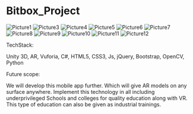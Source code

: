 # Bitbox_Project

![Picture1](https://user-images.githubusercontent.com/75447439/112628308-bdf2bc00-8e58-11eb-9031-a95cece34b6e.png)
![Picture3](https://user-images.githubusercontent.com/75447439/112628331-c64af700-8e58-11eb-8c05-b8347fab303a.png)
![Picture4](https://user-images.githubusercontent.com/75447439/112628345-cb0fab00-8e58-11eb-8f75-59dc796268a7.png)
![Picture5](https://user-images.githubusercontent.com/75447439/112628371-d2cf4f80-8e58-11eb-822d-7f3ebaf89fea.png)
![Picture6](https://user-images.githubusercontent.com/75447439/112628375-d662d680-8e58-11eb-9574-059beccab417.png)
![Picture7](https://user-images.githubusercontent.com/75447439/112628394-dc58b780-8e58-11eb-8f53-c902c0091249.png)
![Picture8](https://user-images.githubusercontent.com/75447439/112628409-e11d6b80-8e58-11eb-8622-9a8bb72c9bdd.png)
![Picture9](https://user-images.githubusercontent.com/75447439/112628427-e4b0f280-8e58-11eb-9481-1102c8475a12.png)
![Picture10](https://user-images.githubusercontent.com/75447439/112628436-e8dd1000-8e58-11eb-87c0-3422d1e12522.png)
![Picture11](https://user-images.githubusercontent.com/75447439/112628452-eda1c400-8e58-11eb-802e-e8da0ec2228c.png)
![Picture12](https://user-images.githubusercontent.com/75447439/112628463-f09cb480-8e58-11eb-9d32-1b82df4e6594.png)


TechStack:

Unity 3D, 
AR, 
Vuforia, 
C#, 
HTML5, 
CSS3, 
Js, 
jQuery, 
Bootstrap, 
OpenCV, 
Python


Future scope: 

We will develop this mobile app further. Which will give AR models on any surface anywhere.
Implement this technology in all including underprivileged Schools and colleges  for quality education along with VR.
This type of education can also be given as industrial trainings.

